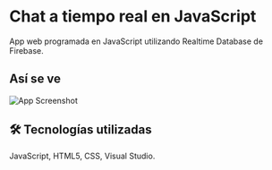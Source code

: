 
# Chat a tiempo real en JavaScript 

App web programada en JavaScript utilizando Realtime Database de Firebase.


## Así se ve

![App Screenshot](https://i.postimg.cc/LXc93Yf9/mensajeria-js.jpg)


## 🛠 Tecnologías utilizadas
JavaScript, HTML5, CSS, Visual Studio.

